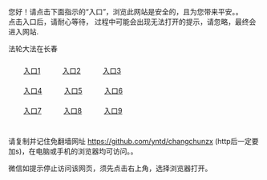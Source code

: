 您好！请点击下面指示的“入口”，浏览此网站是安全的，且为您带来平安。。 <br/>
点击入口后，请耐心等待， 过程中可能会出现无法打开的提示，请忽略，最终会进入网站. </br>

法轮大法在长春<br/>
<div style="padding:10px"><a style="margin:20px" target="_blank" href="https://dti00tssnkaf8.cloudfront.net/2Qpsp?aaxtul" id="ccLink1" rel="nofollow">入口1</a> <a target="_blank" style="margin:20px" href="https://d2aewq2yw2brle.cloudfront.net/2Qpsp?yetuxukz" id="ccLink2" rel="nofollow">入口2</a> <a style="margin:20px" target="_blank" href="https://d2piobcbq2uum4.cloudfront.net/2Qpsp?dxpyn" id="ccLink3" rel="nofollow">入口3</a></div>

<div style="padding:10px" ><a style="margin:20px" target="_blank" href="https://dti00tssnkaf8.cloudfront.net/2Qpsp?aaxtul" id="ccLink4" rel="nofollow">入口4</a> <a style="margin:20px" href="https://d2aewq2yw2brle.cloudfront.net/2Qpsp?yetuxukz" target="_blank" id="ccLink5" rel="nofollow">入口5</a> <a style="margin:20px" href="https://d2piobcbq2uum4.cloudfront.net/2Qpsp?dxpyn" target="_blank" id="ccLink6" rel="nofollow">入口6</a></div>

<div style="padding:10px"><a style="margin:20px" target="_blank" href="https://dti00tssnkaf8.cloudfront.net/2Qpsp?aaxtul" id="ccLink7" rel="nofollow">入口7</a> <a style="margin:20px" href="https://d2aewq2yw2brle.cloudfront.net/2Qpsp?yetuxukz" target="_blank" id="ccLink8" rel="nofollow">入口8</a> <a style="margin:20px" target="_blank" href="https://d2piobcbq2uum4.cloudfront.net/2Qpsp?dxpyn" id="ccLink9" rel="nofollow">入口9</a></div>

<br/>



请复制并记住免翻墙网址 https://github.com/yntd/changchunzx (http后一定要加s)，在电脑或手机的浏览器均可访问。。<br/>

微信如提示停止访问该网页，须先点击右上角，选择浏览器打开。
